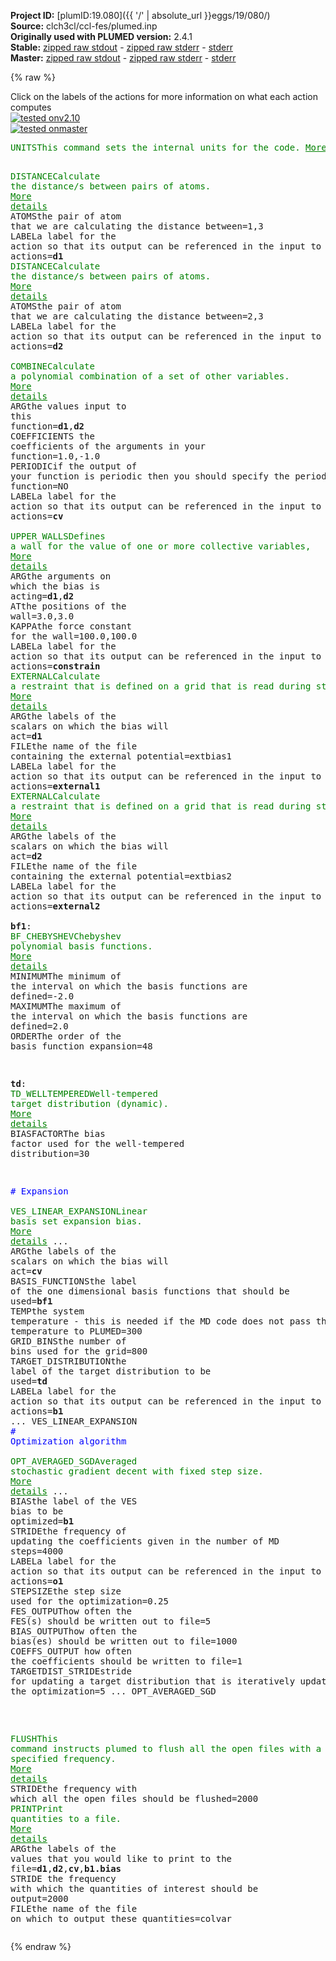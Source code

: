 **Project ID:** [plumID:19.080]({{ '/' | absolute_url }}eggs/19/080/)  
**Source:** clch3cl/ccl-fes/plumed.inp  
**Originally used with PLUMED version:** 2.4.1  
**Stable:** [zipped raw stdout](plumed.inp.plumed.stdout.txt.zip) - [zipped raw stderr](plumed.inp.plumed.stderr.txt.zip) - [stderr](plumed.inp.plumed.stderr)  
**Master:** [zipped raw stdout](plumed.inp.plumed_master.stdout.txt.zip) - [zipped raw stderr](plumed.inp.plumed_master.stderr.txt.zip) - [stderr](plumed.inp.plumed_master.stderr)  

{% raw %}
<div class="plumedpreheader">
<div class="headerInfo" id="value_details_data/clch3cl/ccl-fes/plumed.inp"> Click on the labels of the actions for more information on what each action computes </div>
<div class="containerBadge">
<div class="headerBadge"><a href="plumed.inp.plumed.stderr"><img src="https://img.shields.io/badge/v2.10-passing-green.svg" alt="tested onv2.10" /></a></div>
<div class="headerBadge"><a href="plumed.inp.plumed_master.stderr"><img src="https://img.shields.io/badge/master-passing-green.svg" alt="tested onmaster" /></a></div>
</div>
</div>
<pre class="plumedlisting">
<span class="plumedtooltip" style="color:green">UNITS<span class="right">This command sets the internal units for the code. <a href="https://www.plumed.org/doc-master/user-doc/html/UNITS" style="color:green">More details</a><i></i></span></span> <span class="plumedtooltip">LENGTH<span class="right">the units of lengths<i></i></span></span>=A <span class="plumedtooltip">TIME<span class="right">the units of time<i></i></span></span>=fs <span class="plumedtooltip">ENERGY<span class="right">the units of energy<i></i></span></span>=kcal/mol

<span style="display:none;" id="data/clch3cl/ccl-fes/plumed.inp">The UNITS action with label <b></b> calculates something</span><span class="plumedtooltip" style="color:green">DISTANCE<span class="right">Calculate the distance/s between pairs of atoms. <a href="https://www.plumed.org/doc-master/user-doc/html/DISTANCE" style="color:green">More details</a><i></i></span></span> <span class="plumedtooltip">ATOMS<span class="right">the pair of atom that we are calculating the distance between<i></i></span></span>=1,3 <span class="plumedtooltip">LABEL<span class="right">a label for the action so that its output can be referenced in the input to other actions<i></i></span></span>=<b name="data/clch3cl/ccl-fes/plumed.inpd1" onclick='showPath("data/clch3cl/ccl-fes/plumed.inp","data/clch3cl/ccl-fes/plumed.inpd1","data/clch3cl/ccl-fes/plumed.inpd1","brown")'>d1</b>
<span style="display:none;" id="data/clch3cl/ccl-fes/plumed.inpd1">The DISTANCE action with label <b>d1</b> calculates the following quantities:<table  align="center" frame="void" width="95%" cellpadding="5%"><tr><td width="5%"><b> Quantity </b>  </td><td><b> Description </b> </td></tr><tr><td width="5%">d1.value</td><td>the DISTANCE between this pair of atoms</td></tr></table></span><span class="plumedtooltip" style="color:green">DISTANCE<span class="right">Calculate the distance/s between pairs of atoms. <a href="https://www.plumed.org/doc-master/user-doc/html/DISTANCE" style="color:green">More details</a><i></i></span></span> <span class="plumedtooltip">ATOMS<span class="right">the pair of atom that we are calculating the distance between<i></i></span></span>=2,3 <span class="plumedtooltip">LABEL<span class="right">a label for the action so that its output can be referenced in the input to other actions<i></i></span></span>=<b name="data/clch3cl/ccl-fes/plumed.inpd2" onclick='showPath("data/clch3cl/ccl-fes/plumed.inp","data/clch3cl/ccl-fes/plumed.inpd2","data/clch3cl/ccl-fes/plumed.inpd2","brown")'>d2</b>
<br/><span style="display:none;" id="data/clch3cl/ccl-fes/plumed.inpd2">The DISTANCE action with label <b>d2</b> calculates the following quantities:<table  align="center" frame="void" width="95%" cellpadding="5%"><tr><td width="5%"><b> Quantity </b>  </td><td><b> Description </b> </td></tr><tr><td width="5%">d2.value</td><td>the DISTANCE between this pair of atoms</td></tr></table></span><span class="plumedtooltip" style="color:green">COMBINE<span class="right">Calculate a polynomial combination of a set of other variables. <a href="https://www.plumed.org/doc-master/user-doc/html/COMBINE" style="color:green">More details</a><i></i></span></span> <span class="plumedtooltip">ARG<span class="right">the values input to this function<i></i></span></span>=<b name="data/clch3cl/ccl-fes/plumed.inpd1">d1</b>,<b name="data/clch3cl/ccl-fes/plumed.inpd2">d2</b> <span class="plumedtooltip">COEFFICIENTS<span class="right"> the coefficients of the arguments in your function<i></i></span></span>=1.0,-1.0 <span class="plumedtooltip">PERIODIC<span class="right">if the output of your function is periodic then you should specify the periodicity of the function<i></i></span></span>=NO <span class="plumedtooltip">LABEL<span class="right">a label for the action so that its output can be referenced in the input to other actions<i></i></span></span>=<b name="data/clch3cl/ccl-fes/plumed.inpcv" onclick='showPath("data/clch3cl/ccl-fes/plumed.inp","data/clch3cl/ccl-fes/plumed.inpcv","data/clch3cl/ccl-fes/plumed.inpcv","brown")'>cv</b>
<br/><span style="display:none;" id="data/clch3cl/ccl-fes/plumed.inpcv">The COMBINE action with label <b>cv</b> calculates the following quantities:<table  align="center" frame="void" width="95%" cellpadding="5%"><tr><td width="5%"><b> Quantity </b>  </td><td><b> Description </b> </td></tr><tr><td width="5%">cv.value</td><td>a linear combination</td></tr></table></span><span class="plumedtooltip" style="color:green">UPPER_WALLS<span class="right">Defines a wall for the value of one or more collective variables, <a href="https://www.plumed.org/doc-master/user-doc/html/UPPER_WALLS" style="color:green">More details</a><i></i></span></span> <span class="plumedtooltip">ARG<span class="right">the arguments on which the bias is acting<i></i></span></span>=<b name="data/clch3cl/ccl-fes/plumed.inpd1">d1</b>,<b name="data/clch3cl/ccl-fes/plumed.inpd2">d2</b> <span class="plumedtooltip">AT<span class="right">the positions of the wall<i></i></span></span>=3.0,3.0 <span class="plumedtooltip">KAPPA<span class="right">the force constant for the wall<i></i></span></span>=100.0,100.0 <span class="plumedtooltip">LABEL<span class="right">a label for the action so that its output can be referenced in the input to other actions<i></i></span></span>=<b name="data/clch3cl/ccl-fes/plumed.inpconstrain" onclick='showPath("data/clch3cl/ccl-fes/plumed.inp","data/clch3cl/ccl-fes/plumed.inpconstrain","data/clch3cl/ccl-fes/plumed.inpconstrain","brown")'>constrain</b>
<span style="display:none;" id="data/clch3cl/ccl-fes/plumed.inpconstrain">The UPPER_WALLS action with label <b>constrain</b> calculates the following quantities:<table  align="center" frame="void" width="95%" cellpadding="5%"><tr><td width="5%"><b> Quantity </b>  </td><td><b> Description </b> </td></tr><tr><td width="5%">constrain.bias</td><td>the instantaneous value of the bias potential</td></tr><tr><td width="5%">constrain.force2</td><td>the instantaneous value of the squared force due to this bias potential</td></tr></table></span><span class="plumedtooltip" style="color:green">EXTERNAL<span class="right">Calculate a restraint that is defined on a grid that is read during start up <a href="https://www.plumed.org/doc-master/user-doc/html/EXTERNAL" style="color:green">More details</a><i></i></span></span> <span class="plumedtooltip">ARG<span class="right">the labels of the scalars on which the bias will act<i></i></span></span>=<b name="data/clch3cl/ccl-fes/plumed.inpd1">d1</b> <span class="plumedtooltip">FILE<span class="right">the name of the file containing the external potential<i></i></span></span>=extbias1 <span class="plumedtooltip">LABEL<span class="right">a label for the action so that its output can be referenced in the input to other actions<i></i></span></span>=<b name="data/clch3cl/ccl-fes/plumed.inpexternal1" onclick='showPath("data/clch3cl/ccl-fes/plumed.inp","data/clch3cl/ccl-fes/plumed.inpexternal1","data/clch3cl/ccl-fes/plumed.inpexternal1","brown")'>external1</b>
<span style="display:none;" id="data/clch3cl/ccl-fes/plumed.inpexternal1">The EXTERNAL action with label <b>external1</b> calculates the following quantities:<table  align="center" frame="void" width="95%" cellpadding="5%"><tr><td width="5%"><b> Quantity </b>  </td><td><b> Description </b> </td></tr><tr><td width="5%">external1.bias</td><td>the instantaneous value of the bias potential</td></tr></table></span><span class="plumedtooltip" style="color:green">EXTERNAL<span class="right">Calculate a restraint that is defined on a grid that is read during start up <a href="https://www.plumed.org/doc-master/user-doc/html/EXTERNAL" style="color:green">More details</a><i></i></span></span> <span class="plumedtooltip">ARG<span class="right">the labels of the scalars on which the bias will act<i></i></span></span>=<b name="data/clch3cl/ccl-fes/plumed.inpd2">d2</b> <span class="plumedtooltip">FILE<span class="right">the name of the file containing the external potential<i></i></span></span>=extbias2 <span class="plumedtooltip">LABEL<span class="right">a label for the action so that its output can be referenced in the input to other actions<i></i></span></span>=<b name="data/clch3cl/ccl-fes/plumed.inpexternal2" onclick='showPath("data/clch3cl/ccl-fes/plumed.inp","data/clch3cl/ccl-fes/plumed.inpexternal2","data/clch3cl/ccl-fes/plumed.inpexternal2","brown")'>external2</b>
<br/><span style="display:none;" id="data/clch3cl/ccl-fes/plumed.inpexternal2">The EXTERNAL action with label <b>external2</b> calculates the following quantities:<table  align="center" frame="void" width="95%" cellpadding="5%"><tr><td width="5%"><b> Quantity </b>  </td><td><b> Description </b> </td></tr><tr><td width="5%">external2.bias</td><td>the instantaneous value of the bias potential</td></tr></table></span><b name="data/clch3cl/ccl-fes/plumed.inpbf1" onclick='showPath("data/clch3cl/ccl-fes/plumed.inp","data/clch3cl/ccl-fes/plumed.inpbf1","data/clch3cl/ccl-fes/plumed.inpbf1","brown")'>bf1</b>: <span class="plumedtooltip" style="color:green">BF_CHEBYSHEV<span class="right">Chebyshev polynomial basis functions. <a href="https://www.plumed.org/doc-master/user-doc/html/BF_CHEBYSHEV" style="color:green">More details</a><i></i></span></span> <span class="plumedtooltip">MINIMUM<span class="right">The minimum of the interval on which the basis functions are defined<i></i></span></span>=-2.0 <span class="plumedtooltip">MAXIMUM<span class="right">The maximum of the interval on which the basis functions are defined<i></i></span></span>=2.0 <span class="plumedtooltip">ORDER<span class="right">The order of the basis function expansion<i></i></span></span>=48

<span style="display:none;" id="data/clch3cl/ccl-fes/plumed.inpbf1">The BF_CHEBYSHEV action with label <b>bf1</b> calculates something</span><b name="data/clch3cl/ccl-fes/plumed.inptd" onclick='showPath("data/clch3cl/ccl-fes/plumed.inp","data/clch3cl/ccl-fes/plumed.inptd","data/clch3cl/ccl-fes/plumed.inptd","brown")'>td</b>: <span class="plumedtooltip" style="color:green">TD_WELLTEMPERED<span class="right">Well-tempered target distribution (dynamic). <a href="https://www.plumed.org/doc-master/user-doc/html/TD_WELLTEMPERED" style="color:green">More details</a><i></i></span></span> <span class="plumedtooltip">BIASFACTOR<span class="right">The bias factor used for the well-tempered distribution<i></i></span></span>=30

<span style="color:blue" class="comment"># Expansion</span>
<br/><span style="display:none;" id="data/clch3cl/ccl-fes/plumed.inptd">The TD_WELLTEMPERED action with label <b>td</b> calculates something</span><span class="plumedtooltip" style="color:green">VES_LINEAR_EXPANSION<span class="right">Linear basis set expansion bias. <a href="https://www.plumed.org/doc-master/user-doc/html/VES_LINEAR_EXPANSION" style="color:green">More details</a><i></i></span></span> ...
 <span class="plumedtooltip">ARG<span class="right">the labels of the scalars on which the bias will act<i></i></span></span>=<b name="data/clch3cl/ccl-fes/plumed.inpcv">cv</b>
 <span class="plumedtooltip">BASIS_FUNCTIONS<span class="right">the label of the one dimensional basis functions that should be used<i></i></span></span>=<b name="data/clch3cl/ccl-fes/plumed.inpbf1">bf1</b>
 <span class="plumedtooltip">TEMP<span class="right">the system temperature - this is needed if the MD code does not pass the temperature to PLUMED<i></i></span></span>=300
 <span class="plumedtooltip">GRID_BINS<span class="right">the number of bins used for the grid<i></i></span></span>=800
 <span class="plumedtooltip">TARGET_DISTRIBUTION<span class="right">the label of the target distribution to be used<i></i></span></span>=<b name="data/clch3cl/ccl-fes/plumed.inptd">td</b>
 <span class="plumedtooltip">LABEL<span class="right">a label for the action so that its output can be referenced in the input to other actions<i></i></span></span>=<b name="data/clch3cl/ccl-fes/plumed.inpb1" onclick='showPath("data/clch3cl/ccl-fes/plumed.inp","data/clch3cl/ccl-fes/plumed.inpb1","data/clch3cl/ccl-fes/plumed.inpb1","brown")'>b1</b>
... VES_LINEAR_EXPANSION
<br/><span style="color:blue" class="comment"># Optimization algorithm</span>
<br/><span style="display:none;" id="data/clch3cl/ccl-fes/plumed.inpb1">The VES_LINEAR_EXPANSION action with label <b>b1</b> calculates the following quantities:<table  align="center" frame="void" width="95%" cellpadding="5%"><tr><td width="5%"><b> Quantity </b>  </td><td><b> Description </b> </td></tr><tr><td width="5%">b1.bias</td><td>the instantaneous value of the bias potential</td></tr><tr><td width="5%">b1.force2</td><td>the instantaneous value of the squared force due to this bias potential</td></tr></table></span><span class="plumedtooltip" style="color:green">OPT_AVERAGED_SGD<span class="right">Averaged stochastic gradient decent with fixed step size. <a href="https://www.plumed.org/doc-master/user-doc/html/OPT_AVERAGED_SGD" style="color:green">More details</a><i></i></span></span> ...
  <span class="plumedtooltip">BIAS<span class="right">the label of the VES bias to be optimized<i></i></span></span>=<b name="data/clch3cl/ccl-fes/plumed.inpb1">b1</b>
  <span class="plumedtooltip">STRIDE<span class="right">the frequency of updating the coefficients given in the number of MD steps<i></i></span></span>=4000
  <span class="plumedtooltip">LABEL<span class="right">a label for the action so that its output can be referenced in the input to other actions<i></i></span></span>=<b name="data/clch3cl/ccl-fes/plumed.inpo1" onclick='showPath("data/clch3cl/ccl-fes/plumed.inp","data/clch3cl/ccl-fes/plumed.inpo1","data/clch3cl/ccl-fes/plumed.inpo1","brown")'>o1</b>
  <span class="plumedtooltip">STEPSIZE<span class="right">the step size used for the optimization<i></i></span></span>=0.25
  <span class="plumedtooltip">FES_OUTPUT<span class="right">how often the FES(s) should be written out to file<i></i></span></span>=5
  <span class="plumedtooltip">BIAS_OUTPUT<span class="right">how often the bias(es) should be written out to file<i></i></span></span>=1000
  <span class="plumedtooltip">COEFFS_OUTPUT<span class="right"> how often the coefficients should be written to file<i></i></span></span>=1
  <span class="plumedtooltip">TARGETDIST_STRIDE<span class="right">stride for updating a target distribution that is iteratively updated during the optimization<i></i></span></span>=5
... OPT_AVERAGED_SGD

<br/><span style="display:none;" id="data/clch3cl/ccl-fes/plumed.inpo1">The OPT_AVERAGED_SGD action with label <b>o1</b> calculates the following quantities:<table  align="center" frame="void" width="95%" cellpadding="5%"><tr><td width="5%"><b> Quantity </b>  </td><td><b> Description </b> </td></tr><tr><td width="5%">o1.value</td><td>a scalar</td></tr></table></span><span class="plumedtooltip" style="color:green">FLUSH<span class="right">This command instructs plumed to flush all the open files with a user specified frequency. <a href="https://www.plumed.org/doc-master/user-doc/html/FLUSH" style="color:green">More details</a><i></i></span></span> <span class="plumedtooltip">STRIDE<span class="right">the frequency with which all the open files should be flushed<i></i></span></span>=2000
<span class="plumedtooltip" style="color:green">PRINT<span class="right">Print quantities to a file. <a href="https://www.plumed.org/doc-master/user-doc/html/PRINT" style="color:green">More details</a><i></i></span></span> <span class="plumedtooltip">ARG<span class="right">the labels of the values that you would like to print to the file<i></i></span></span>=<b name="data/clch3cl/ccl-fes/plumed.inpd1">d1</b>,<b name="data/clch3cl/ccl-fes/plumed.inpd2">d2</b>,<b name="data/clch3cl/ccl-fes/plumed.inpcv">cv</b>,<b name="data/clch3cl/ccl-fes/plumed.inpb1">b1.bias</b> <span class="plumedtooltip">STRIDE<span class="right"> the frequency with which the quantities of interest should be output<i></i></span></span>=2000 <span class="plumedtooltip">FILE<span class="right">the name of the file on which to output these quantities<i></i></span></span>=colvar
</pre>
{% endraw %}
